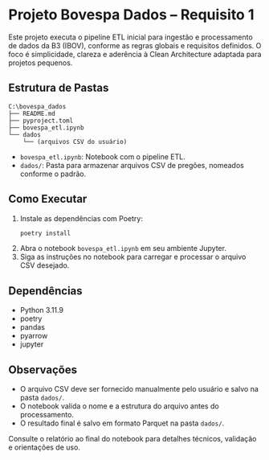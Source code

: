 # Projeto Bovespa Dados – Requisito 1

Este projeto executa o pipeline ETL inicial para ingestão e processamento de dados da B3 (IBOV), conforme as regras globais e requisitos definidos. O foco é simplicidade, clareza e aderência à Clean Architecture adaptada para projetos pequenos.

## Estrutura de Pastas

```
C:\bovespa_dados
├── README.md
├── pyproject.toml
├── bovespa_etl.ipynb
└── dados
    └── (arquivos CSV do usuário)
```

- `bovespa_etl.ipynb`: Notebook com o pipeline ETL.
- `dados/`: Pasta para armazenar arquivos CSV de pregões, nomeados conforme o padrão.

## Como Executar
1. Instale as dependências com Poetry:
   ```powershell
   poetry install
   ```
2. Abra o notebook `bovespa_etl.ipynb` em seu ambiente Jupyter.
3. Siga as instruções no notebook para carregar e processar o arquivo CSV desejado.

## Dependências
- Python 3.11.9
- poetry
- pandas
- pyarrow
- jupyter

## Observações
- O arquivo CSV deve ser fornecido manualmente pelo usuário e salvo na pasta `dados/`.
- O notebook valida o nome e a estrutura do arquivo antes do processamento.
- O resultado final é salvo em formato Parquet na pasta `dados/`.

Consulte o relatório ao final do notebook para detalhes técnicos, validação e orientações de uso.
